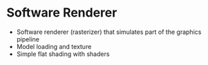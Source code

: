 # Software Renderer

- Software renderer (rasterizer) that simulates part of the graphics pipeline
- Model loading and texture
- Simple flat shading with shaders
